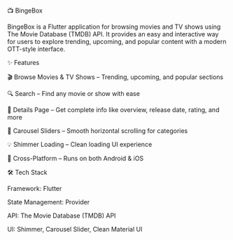 📺 BingeBox

BingeBox is a Flutter application for browsing movies and TV shows using The Movie Database (TMDB) API.
It provides an easy and interactive way for users to explore trending, upcoming, and popular content with a modern OTT-style interface.

✨ Features

🎬 Browse Movies & TV Shows – Trending, upcoming, and popular sections

🔍 Search – Find any movie or show with ease

📖 Details Page – Get complete info like overview, release date, rating, and more

🎠 Carousel Sliders – Smooth horizontal scrolling for categories

💡 Shimmer Loading – Clean loading UI experience

📱 Cross-Platform – Runs on both Android & iOS

🛠️ Tech Stack

Framework: Flutter

State Management: Provider

API: The Movie Database (TMDB) API

UI: Shimmer, Carousel Slider, Clean Material UI